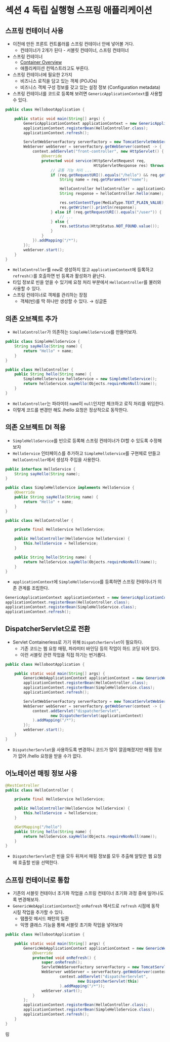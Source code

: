 # 섹션 4 독립 실행형 스프링 애플리케이션

## 스프링 컨테이너 사용

- 이전에 만든 프론트 컨트롤러를 스프링 컨테이너 안에 넣어볼 거다.
    - 컨테이너가 2개가 된다 - 서블릿 컨테이너, 스프링 컨테이너
- 스프링 컨테이너
    - [Container Overview](https://docs.spring.io/spring-framework/reference/core/beans/basics.html)
    - 애플리케이션 컨텍스트라고도 부른다.
- 스프링 컨테이너에 필요한 2가지
    - 비즈니스 로직을 담고 있는 객체 (POJOs)
    - 비즈니스 객체 구성 정보를 갖고 있는 설정 정보 (Configuration metadata)
- 스프링 컨테이너를 코드로 등록해 보려면 `GenericApplicationContext`를 사용할 수 있다.

```java
public class HellobootApplication {

    public static void main(String[] args) {
        GenericApplicationContext applicationContext = new GenericApplicationContext();
        applicationContext.registerBean(HelloController.class);
        applicationContext.refresh();

        ServletWebServerFactory serverFactory = new TomcatServletWebServerFactory();
        WebServer webServer = serverFactory.getWebServer(context -> {
            context.addServlet("front-controller", new HttpServlet() {
                @Override
                protected void service(HttpServletRequest req,
                                       HttpServletResponse res) throws IOException {
                    // 공통 기능 처리 ...
                    if (req.getRequestURI().equals("/hello") && req.getMethod().equals(HttpMethod.GET.name())) {
                        String name = req.getParameter("name");

                        HelloController helloController = applicationContext.getBean(HelloController.class);
                        String response = helloController.hello(name);

                        res.setContentType(MediaType.TEXT_PLAIN_VALUE);
                        res.getWriter().println(response);
                    } else if (req.getRequestURI().equals("/user")) {
                        // ...
                    } else {
                        res.setStatus(HttpStatus.NOT_FOUND.value());
                    }
                }
            }).addMapping("/*");
        });
        webServer.start();
    }
}
```

- `HelloController`를 `new`로 생성하지 않고 `applicationContext`에 등록하고 `refresh()`를 호출하면 빈 등록과 활성화가 끝난다.
- 타입 정보로 빈을 얻을 수 있기에 요청 처리 부분에서 `HelloController`를 불러와 사용할 수 있다.
- 스프링 컨테이너로 객체를 관리하는 장점
    - 객체(빈)를 딱 하나만 생성할 수 있다. → 싱글톤

## 의존 오브젝트 추가

- `HelloController`가 의존하는 `SimpleHelloService`를 만들어보자.

```java
public class SimpleHelloService {
    String sayHello(String name) {
        return "Hello" + name;
    }
}
```

```java
public class HelloController {
    public String hello(String name) {
        SimpleHelloService helloService = new SimpleHelloService();
        return helloService.sayHello(Objects.requireNonNull(name));
    }
}
```

- `HelloController`는 파라미터 `name`이 `null`인지만 체크하고 로직 처리를 위임한다.
- 이렇게 코드를 변경만 해도 /hello 요청은 정상적으로 동작한다.

## 의존 오브젝트 DI 적용

- `SimpleHelloService`를 빈으로 등록해 스프링 컨테이너가 DI할 수 있도록 수정해보자
- `HelloService` 인터페이스를 추가하고 `SimpleHelloService`를 구현체로 만들고 `HelloController`에서 생성자 주입을 사용한다.

```java
public interface HelloService {
    String sayHello(String name);
}

public class SimpleHelloService implements HelloService {
    @Override
    public String sayHello(String name) {
        return "Hello" + name;
    }
}
```

```java
public class HelloController {

    private final HelloService helloService;

    public HelloController(HelloService helloService) {
        this.helloService = helloService;
    }

    public String hello(String name) {
        return helloService.sayHello(Objects.requireNonNull(name));
    }
}
```

- `applicationContext`에 `SimpleHelloService`를 등록하면 스프링 컨테이너가 의존 관계를 조립한다.

```java
GenericApplicationContext applicationContext = new GenericApplicationContext();
applicationContext.registerBean(HelloController.class);
applicationContext.registerBean(SimpleHelloService.class);
applicationContext.refresh();
```

## DispatcherServlet으로 전환

- Servlet Containerless로 가기 위해 `DispatcherServlet`이 필요하다.
    - 기존 코드는 웹 요청 매핑, 파라미터 바인딩 등의 작업이 하드 코딩 되어 있다.
    - 이런 서블릿 관련 작업을 직접 하기는 번거롭다.

```java
public class HellobootApplication {

    public static void main(String[] args) {
        GenericWebApplicationContext applicationContext = new GenericWebApplicationContext();
        applicationContext.registerBean(HelloController.class);
        applicationContext.registerBean(SimpleHelloService.class);
        applicationContext.refresh();

        ServletWebServerFactory serverFactory = new TomcatServletWebServerFactory();
        WebServer webServer = serverFactory.getWebServer(context -> {
            context.addServlet("dispatcherServlet",
                    new DispatcherServlet(applicationContext)
            ).addMapping("/*");
        });
        webServer.start();
    }
}
```

- `DispatcherServlet`을 사용하도록 변경하니 코드가 많이 깔끔해졌지만 매핑 정보가 없어 /hello 요청을 받을 수가 없다.

## 어노테이션 매핑 정보 사용

```java
@RestController
public class HelloController {

    private final HelloService helloService;

    public HelloController(HelloService helloService) {
        this.helloService = helloService;
    }

    @GetMapping("/hello")
    public String hello(String name) {
        return helloService.sayHello(Objects.requireNonNull(name));
    }
}
```

- `DispatcherServlet`은 빈을 모두 뒤져서 매핑 정보를 모두 추출해 알맞은 웹 요청에 호출할 빈을 선택한다.

## 스프링 컨테이너로 통합

- 기존의 서블릿 컨테이너 초기화 작업을 스프링 컨테이너 초기화 과정 중에 일어나도록 변경해보자.
- `GenericWebApplicationContext`는 `onRefresh` 메서드로 `refresh` 시점에 동작 시킬 작업을 추가할 수 있다.
    - 탬플릿 메서드 패턴의 일환
    - 익명 클래스 기능을 통해 서블릿 초기화 작업을 넣어보자

```java
public class HellobootApplication {

    public static void main(String[] args) {
        GenericWebApplicationContext applicationContext = new GenericWebApplicationContext() {
            @Override
            protected void onRefresh() {
                super.onRefresh();
                ServletWebServerFactory serverFactory = new TomcatServletWebServerFactory();
                WebServer webServer = serverFactory.getWebServer(context ->
                        context.addServlet("dispatcherServlet",
                                new DispatcherServlet(this)
                        ).addMapping("/*"));
                webServer.start();
            }
        };
        applicationContext.registerBean(HelloController.class);
        applicationContext.registerBean(SimpleHelloService.class);
        applicationContext.refresh();
    }
}
```
링